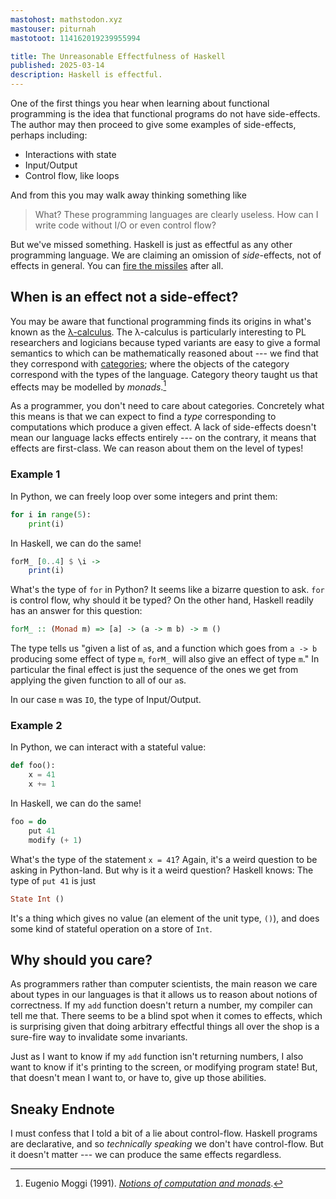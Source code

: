 ```yaml
---
mastohost: mathstodon.xyz
mastouser: piturnah
mastotoot: 114162019239955994

title: The Unreasonable Effectfulness of Haskell
published: 2025-03-14
description: Haskell is effectful.
---
```


One of the first things you hear when learning about functional programming is the idea that functional programs do not have side-effects. The author may then proceed to give some examples of side-effects, perhaps including:

- Interactions with state
- Input/Output
- Control flow, like loops

And from this you may walk away thinking something like

> What? These programming languages are clearly useless. How can I write code without I/O or even control flow?

But we've missed something. Haskell is just as effectful as any other programming language. We are claiming an omission of *side*-effects, not of effects in general. You can [fire the missiles](https://www.youtube.com/watch?v=iSmkqocn0oQ&t=130) after all.

## When is an effect not a side-effect?

You may be aware that functional programming finds its origins in what's known as the [λ-calculus](https://en.wikipedia.org/wiki/Lambda_calculus). The λ-calculus is particularly interesting to PL researchers and logicians because typed variants are easy to give a formal semantics to which can be mathematically reasoned about --- we find that they correspond with [categories](https://en.wikipedia.org/wiki/Category_theory); where the objects of the category correspond with the types of the language. Category theory taught us that effects may be modelled by *monads*.[^1]

As a programmer, you don't need to care about categories. Concretely what this means is that we can expect to find a *type* corresponding to computations which produce a given effect. A lack of side-effects doesn't mean our language lacks effects entirely ---  on the contrary, it means that effects are first-class. We can reason about them on the level of types!

### Example 1

In Python, we can freely loop over some integers and print them:

```python
for i in range(5):
    print(i)
```

In Haskell, we can do the same!

```haskell
forM_ [0..4] $ \i ->
    print(i)
```

What's the type of `for` in Python? It seems like a bizarre question to ask. `for` is control flow, why should it be typed? On the other hand, Haskell readily has an answer for this question:

```haskell
forM_ :: (Monad m) => [a] -> (a -> m b) -> m ()
```

The type tells us "given a list of `a`s, and a function which goes from `a -> b` producing some effect of type `m`, `forM_` will also give an effect of type `m`." In particular the final effect is just the sequence of the ones we get from applying the given function to all of our `a`s.

In our case `m` was `IO`, the type of Input/Output.

### Example 2


In Python, we can interact with a stateful value:

```python
def foo():
    x = 41
    x += 1
```

In Haskell, we can do the same!

```haskell
foo = do
    put 41
    modify (+ 1)
```

What's the type of the statement `x = 41`? Again, it's a weird question to be asking in Python-land. But why is it a weird question? Haskell knows: The type of `put 41` is just

```haskell
State Int ()
```

It's a thing which gives no value (an element of the unit type, `()`), and does some kind of stateful operation on a store of `Int`.

## Why should you care?

As programmers rather than computer scientists, the main reason we care about types in our languages is that it allows us to reason about notions of correctness. If my `add` function doesn't return a number, my compiler can tell me that. There seems to be a blind spot when it comes to effects, which is surprising given that doing arbitrary effectful things all over the shop is a sure-fire way to invalidate some invariants.

Just as I want to know if my `add` function isn't returning numbers, I also want to know if it's printing to the screen, or modifying program state! But, that doesn't mean I want to, or have to, give up those abilities.

## Sneaky Endnote

I must confess that I told a bit of a lie about control-flow. Haskell programs are declarative, and so *technically speaking* we don't have control-flow. But it doesn't matter --- we can produce the same effects regardless.

[^1]: Eugenio Moggi (1991). [*Notions of computation and monads*](https://www.cs.cmu.edu/~crary/819-f09/Moggi91.pdf).
